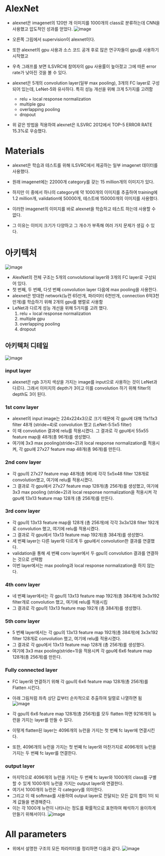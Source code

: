 # AlexNet
- alexnet은 imagenet의 120만 개 이미지를 1000개의 class로 분류하는데 CNN을 사용했고 압도적인 성과를 얻었다.
![image](https://user-images.githubusercontent.com/83350692/225638792-2f4b34e3-5b26-42c8-a047-d8249b0f8a01.png)
- 오른쪽 그림에서 supervision이 alexnet이다.
- 또한 alexnet의 gpu 사용과 소스 코드 공개 후로 많은 연구자들이 gpu를 사용하기 시작했고
- 우측 그래프를 보면 ILSVRC에 참여자의 gpu 사용률이 높아졌고 그에 따른 error rate가 낮아진 것을 볼 수 있다.
- alexnet은 5개의 convolution layer(일부 max pooling), 3개의 FC layer로 구성되어 있는데, LeNet-5와 유사하다. 특히 성능 개선을 위해 크게 5가지를 고려함

    - relu + local response normalization
    - multiple gpu
    - overlapping pooling
    - dropout
- 위 같은 방법을 적용하여 alexnet은 ILSVRC 2012에서 TOP-5 ERROR RATE 15.3%로 우승했다.

# Materials
- alexnet은 학습과 테스트를 위해 ILSVRC에서 제공하는 일부 imagenet 데이터를 사용했다.
- 원래 imagenet에는 22000개 category를 갖는 15 million개의 이미지가 있다.
- 하지만 이 중에서 하나의 category에 약 1000개의 이미지를 추출하여 training에 1.2 million개, validation에 50000개, 테스트에 150000개의 이미지를 사용했다.

- 이러한 imagenet의 이미지를 바로 alexnet을 학습하고 테스트 하는데 사용할 수 없다.
- 그 이유는 이미지 크기가 다양하고 그 개수가 부족해 여러 가지 문제가 생길 수 있다.

# 아키텍처
![image](https://user-images.githubusercontent.com/83350692/225889578-036197e6-ec58-4885-9826-f7b691d995f3.png)
- AlexNet의 전체 구조는 5개의 convolutional layer와 3개의 FC layer로 구성되어 있다.
- 첫 번째, 두 번째, 다섯 번째 convolution layer 다음에 max pooling을 사용한다.
- alexnet은 방대한 network(뉴런 65만개, 파라미터 6천만개, connection 6억3천만개)를 학습하기 위해 2개의 gpu를 병렬로 사용함
- LeNet과 다르게 성능 개선을 위해 5가지를 고려 했다.
    1. relu + local response normalization
    2. multiple gpu
    3. overlapping pooling
    4. dropout

## 아키텍처 디테일
![image](https://user-images.githubusercontent.com/83350692/225890257-6ba6b010-c844-4624-bf11-0d403513e412.png)
### input layer
- alexnet은 rgb 3가지 색상을 가지는 image를 input으로 사용하는 것이 LeNet과 다르다. 그래서 이미지의 depth가 3이고 이를 convolution 하기 위해 filter의 depth도 3이 된다.
### 1st conv layer
- alexnet의 input image는 224x224x3으로 크기 때문에 각 gpu에 대해 11x11x3 filter 48개 (stride=4)로 convolution 했고 (LeNet-5:5x5 filter)
- 이 때 convolution 결과에 relu를 적용시켰다. 그 결과로 각 gpu에서 55x55 feature map을 48개(총 96개)를 생성했다.
- 여기에 3x3 max pooling(stride=2)과 local response normalization를 적용시켜, 각 gpu에 27x27 feature map 48개(총 96개)를 만든다.

### 2nd conv layer
- 각 gpu의 27x27 feature map 48개(총 96)에 각각 5x5x48 filter 128개로 convolution했고, 여기에 relu를 적용시켰다.
- 그 결과로 각 gpu에서 27x27 feature map 128개(총 256개)를 생성했고, 여기에 3x3 max pooling (stride=2)과 local response normalization을 적용시켜 각 gpu에 13x13 feature map 128개 (총 256개)를 만든다.

### 3rd conv layer
- 각 gpu의 13x13 feature map을 128개 (총 256개)에 각각 3x3x128 filter 192개로 convolution 했고, 여기에 relu를 적용시켰다.
- 그 결과로 각 gpu에서 13x13 feature map 192개(총 384개)를 생성했다.
- 세 번째 layer는 다른 layer와 다르게 두 gpu에서 convolution한 결과를 연결했다.
- validation을 통해 세 번째 conv layer에서 두 gpu의 convolution 결과를 연결하는 것으로 선택함
- 이번 layer에서는 max pooling과 local response normalization을 하지 않는다.

### 4th conv layer
- 네 번째 layer에서는 각 gpu의 13x13 feature map 192개(총 384개)에 3x3x192 filter개로 convolution 했고, 여기에 relu를 적용시킴
- 그 결과로 각 gpu의 13x13 feature map 192개 (총 384개)를 생성했다.

### 5th conv layer
- 5 번째 layer에서는 각 gpu의 13x13 feature map 192개(총 384개)에 3x3x192 filter 128개로 convolution 했고, 여기에 relu를 적용시켰다.
- 그 결과로 각 gpu에서 13x13 feature map 128개 (총 256개)를 생성했다.
- 여기에 3x3 max pooling(stride=1)을 적용시켜 각 gpu에 6x6 feature map 128개(총 256개)를 만든다.

### Fully connected layer
- FC layer와 연결하기 위해 각 gpu의 6x6 feature map 128개(총 256개)를 Flatten 시킨다.
- 아래 그림처럼 좌측 상단 값부터 순차적으로 추출하여 일렬로 나열하면 됨
![image](https://user-images.githubusercontent.com/83350692/225896384-d542032f-d1d6-4578-847d-0017711a29e8.png)

- 각 gpu의 6x6 feature map 128개(총 256개)를 모두 flatten 하면 9216개의 뉴런을 가지는 layer를 만들 수 있다.
- 이렇게 flatten된 layer는 4096개의 뉴런을 가지는 첫 번째 fc layer에 연결시킨다.
- 또한, 4096개의 뉴런을 가지는 첫 번째 fc layer와 마찬가지로 4096개의 뉴런을 가지는 두 번째 fc layer를 연결한다.

### output layer
- 마지막으로 4096개의 뉴런을 가지는 두 번째 fc layer와 1000개의 class를 구별할 수 있게 1000개의 뉴런을 가지는 output layer와 연결한다.
- 여기서 1000개의 뉴런은 각 category를 의미한다.
- 그리고 이 때 softmax를 사용하여 output layer로 전달되는 모든 값의 합이 1이 되게 값들을 변경해준다.
- 이는 각 1000개 뉴런이 나타나는 정도를 확률적으로 표현하여 해석하기 용이하게 만들기 위해서이다.
![image](https://user-images.githubusercontent.com/83350692/225897038-44ce9998-b931-4e7a-9092-66e2c80261fa.png)


# All parameters
- 위에서 설명한 구조의 모든 파라미터를 정리하면 다음과 같다.
![image](https://user-images.githubusercontent.com/83350692/225897210-d41bcae2-9ac6-41ea-a614-808987ae82ef.png)